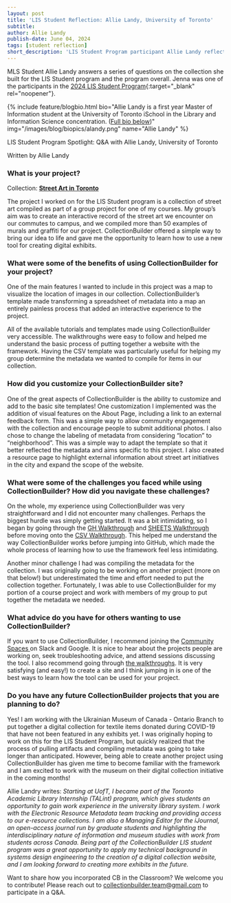 ```yaml
---
layout: post
title: 'LIS Student Reflection: Allie Landy, University of Toronto'
subtitle:
author: Allie Landy
publish-date: June 04, 2024
tags: [student reflection]
short_description: 'LIS Student Program participant Allie Landy reflects on her time in the LIS Student program and releases a collaborative collection on Toronto Street Art.'
---
```


MLS Student Allie Landy answers a series of questions on the collection she built for the LIS Student program and the program overall. Jenna was one of the participants in the [2024 LIS Student Program](/community/student-incentives.html){:target="_blank" rel="noopener"}. 

{% include feature/blogbio.html bio="Allie Landy is a first year Master of Information student at the University of Toronto iSchool in the Library and Information Science concentration. (<a href='#fullbio'>Full bio below</a>)" img="/images/blog/biopics/alandy.png" name="Allie Landy" %}


LIS Student Program Spotlight: Q&A with Allie Landy, University of Toronto

Written by Allie Landy



### What is your project?

Collection: **[Street Art in Toronto](https://collectionbuilder-lis.github.io/toronto-street-art/)**

The project I worked on for the LIS Student program is a collection of street art compiled as part of a group project for one of my courses.  My group’s aim was to create an interactive record of the street art we encounter on our commutes to campus, and we compiled more than 50 examples of murals and graffiti for our project. CollectionBuilder offered a simple way to bring our idea to life and gave me the opportunity to learn how to use a new tool for creating digital exhibits. 


### What were some of the benefits of using CollectionBuilder for your project?

One of the main features I wanted to include in this project was a map to visualize the location of images in our collection. CollectionBuilder’s template made transforming a spreadsheet of metadata into a map an entirely painless process that added an interactive experience to the project.  

All of the available tutorials and templates made using CollectionBuilder very accessible. The walkthroughs were easy to follow and helped me understand the basic process of putting together a website with the framework. Having the CSV template was particularly useful for helping my group determine the metadata we wanted to compile for items in our collection.



### How did you customize your CollectionBuilder site?

One of the great aspects of CollectionBuilder is the ability to customize and add to the basic site templates! One customization I implemented was the addition of visual features on the About Page, including a link to an external feedback form. This was a simple way to allow community engagement with the collection and encourage people to submit additional photos. I also chose to change the labeling of metadata from considering “location” to “neighborhood”. This was a simple way to adapt the template so that it better reflected the metadata and aims specific to this project. I also created a resource page to highlight external information about street art initiatives in the city and expand the scope of the website. 



### What were some of the challenges you faced while using CollectionBuilder? How did you navigate these challenges?

On the whole, my experience using CollectionBuilder was very straightforward and I did not encounter many challenges. Perhaps the biggest hurdle was simply getting started. It was a bit intimidating, so I began by going through the [GH Walkthrough](https://collectionbuilder.github.io/cb-docs/docs/walkthroughs/gh-walkthrough/) and [SHEETS Walkthrough](https://collectionbuilder.github.io/cb-docs/docs/walkthroughs/sheets-walkthrough/) before moving onto the [CSV Walkthrough](https://collectionbuilder.github.io/cb-docs/docs/walkthroughs/csv-walkthrough/). This helped me understand the way CollectionBuilder works before jumping into GitHub, which made the whole process of learning how to use the framework feel less intimidating.

Another minor challenge I had was compiling the metadata for the collection. I was originally going to be working on another project (more on that below!) but underestimated the time and effort needed to put the collection together. Fortunately, I was able to use CollectionBuilder for my portion of a course project and work with members of my group to put together the metadata we needed.



### What advice do you have for others wanting to use CollectionBuilder?

If you want to use CollectionBuilder, I recommend joining the [Community Spaces ](https://collectionbuilder.github.io/community/spaces/)on Slack and Google. It is nice to hear about the projects people are working on, seek troubleshooting advice, and attend sessions discussing the tool. I also recommend going through [the walkthroughs](https://collectionbuilder.github.io/cb-docs/docs/walkthroughs/). It is very satisfying (and easy!) to create a site and I think  jumping in is one of the best ways to learn how the tool can be used for your project.


### Do you have any future CollectionBuilder projects that you are planning to do? 

Yes! I am working with the Ukrainian Museum of Canada - Ontario Branch to put together a digital collection for textile items donated during COVID-19 that have not been featured in any exhibits yet. I was originally hoping to work on this for the LIS Student Program, but quickly realized that the process of pulling artifacts and compiling metadata was going to take longer than anticipated. However, being able to create another project using CollectionBuilder has given me time to become familiar with the framework and I am excited to work with the museum on their digital collection initiative in the coming months!

<p id="fullbio" class="mt-3">Allie Landry writes: <em>Starting at UofT, I became part of the Toronto Academic Library Internship (TALint) program, which gives students an opportunity to gain work experience in the university library system. I work with the Electronic Resource Metadata team tracking and providing access to our e-resource collections. I am also a Managing Editor for the iJournal, an open-access journal run by graduate students and highlighting the interdisciplinary nature of information and museum studies with work from students across Canada. Being part of the CollectionBuilder LIS student program was a great opportunity to apply my technical background in systems design engineering to the creation of a digital collection website, and I am looking forward to creating more exhibits in the future.</em></p>

<p class="box-warning">Want to share how you incorporated CB in the Classroom? We welcome you to contribute! Please reach out to <a href="mailto:collectionbuilder.team@gmail.com" target="_blank">collectionbuilder.team@gmail.com</a> to participate in a Q&A.</p>